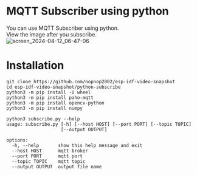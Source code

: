 # MQTT Subscriber using python

You can use MQTT Subscriber using python.   
View the image after you subscribe.   
![screen_2024-04-12_06-47-06](https://github.com/nopnop2002/esp-idf-video-snapshot/assets/6020549/5ff266bf-ab54-46f8-8626-e00fdeab2c24)

# Installation   
```
git clone https://github.com/nopnop2002/esp-idf-video-snapshot
cd esp-idf-video-snapshot/python-subscribe
python3 -m pip install -U wheel
python3 -m pip install paho-mqtt
python3 -m pip install opencv-python
python3 -m pip install numpy

python3 subscribe.py --help
usage: subscribe.py [-h] [--host HOST] [--port PORT] [--topic TOPIC]
                    [--output OUTPUT]

options:
  -h, --help       show this help message and exit
  --host HOST      mqtt broker
  --port PORT      mqtt port
  --topic TOPIC    mqtt topic
  --output OUTPUT  output file name
```

